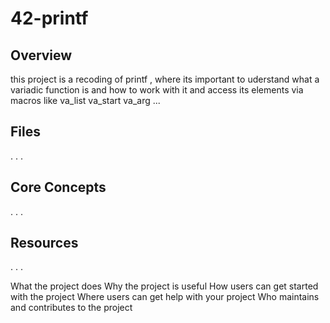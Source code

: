 # 42-printf
## Overview
this project is a recoding of printf , where its important to uderstand what a variadic function is and how to work with it and access its elements via macros like va_list va_start va_arg ...

## Files
  .
  .
  .
## Core Concepts
  .
  .
  .
## Resources
  .
  .
  .


What the project does
Why the project is useful
How users can get started with the project
Where users can get help with your project
Who maintains and contributes to the project
